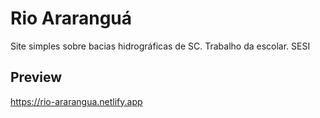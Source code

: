 # Rio Araranguá

Site simples sobre bacias hidrográficas de SC. Trabalho da escolar. SESI

## Preview

https://rio-ararangua.netlify.app
